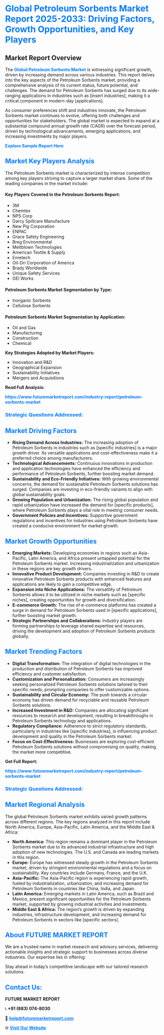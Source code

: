 <h1 style="color: #007BFF;">Global Petroleum Sorbents Market Report 2025-2033: Driving Factors, Growth Opportunities, and Key Players</h1>

<section id="overview">
<h2>Market Report Overview</h2>
<p>The <a href="https://www.futuremarketreport.com/industry-report/petroleum-sorbents-market" style="color: #007BFF; text-decoration: none;"><strong>Global Petroleum Sorbents Market</strong></a> is witnessing significant growth, driven by increasing demand across various industries. This report delves into the key aspects of the Petroleum Sorbents market, providing a comprehensive analysis of its current status, future potential, and challenges. The demand for Petroleum Sorbents has surged due to its wide-ranging applications in industries such as [insert industries], making it a critical component in modern-day [applications].</p>
<p>As consumer preferences shift and industries innovate, the Petroleum Sorbents market continues to evolve, offering both challenges and opportunities for stakeholders. The global market is expected to expand at a substantial compound annual growth rate (CAGR) over the forecast period, driven by technological advancements, emerging applications, and increasing investments by major players.</p>
</section>

<section id="overview">
<p><a href="https://www.futuremarketreport.com/request-sample/reportId=55490" style="color: #007BFF; text-decoration: none;"><strong>Explore Sample Report Here</strong></a></p>
</section>

<section id="key-players">
<h2 style="color: #007BFF;">Market Key Players Analysis</h2>
<p>The Petroleum Sorbents market is characterized by intense competition among key players striving to capture a larger market share. Some of the leading companies in the market include:</p>
<h4>Key Players Covered in the Petroleum Sorbents Report:</h4>
<ul><li>3M</li><li>Chemtex</li><li>NPS Corp</li><li>Darcy Spillcare Manufacture</li><li>New Pig Corporation</li><li>ENPAC</li><li>Grace Safety Engineering</li><li>Breg Environmental</li><li>Meltblown Technologies</li><li>American Textile &amp; Supply</li><li>Enretech</li><li>Oil-Dri Corporation of America</li><li>Brady Worldwide</li><li>Unique Safety Services</li><li>GEI Works</li></ul>
<h4>Petroleum Sorbents Market Segmentation by Type:</h4>
<ul><li>Inorganic Sorbents</li><li>Cellulose Sorbents</li></ul>

<h4>Petroleum Sorbents Market Segmentation by Application:</h4>
<ul><li>Oil and Gas</li><li>Manufacturing</li><li>Construction</li><li>Chemical</li></ul>
<p><strong>Key Strategies Adopted by Market Players:</strong></p>
<ul>
<li>Innovation and R&D</li>
<li>Geographical Expansion</li>
<li>Sustainability Initiatives</li>
<li>Mergers and Acquisitions</li>
</ul>
</section>

<section>
<p><strong>Read Full Analysis: </strong></p><a href="https://www.futuremarketreport.com/industry-report/petroleum-sorbents-market" style="color: #007BFF; text-decoration: none;"><strong>https://www.futuremarketreport.com/industry-report/petroleum-sorbents-market</strong></a>
<h3 style="color: #007BFF;">Strategic Questions Addressed:</h3>
</section>

<section id="driving-factors">
<h2 style="color: #007BFF;">Market Driving Factors</h2>
<ul>
<li><strong>Rising Demand Across Industries:</strong> The increasing adoption of Petroleum Sorbents in industries such as [specific industries] is a major growth driver. Its versatile applications and cost-effectiveness make it a preferred choice among manufacturers.</li>
<li><strong>Technological Advancements:</strong> Continuous innovations in production and application technologies have enhanced the efficiency and performance of Petroleum Sorbents, further boosting market demand.</li>
<li><strong>Sustainability and Eco-Friendly Initiatives:</strong> With growing environmental concerns, the demand for sustainable Petroleum Sorbents solutions has surged. Companies are investing in eco-friendly variants to align with global sustainability goals.</li>
<li><strong>Growing Population and Urbanization:</strong> The rising global population and rapid urbanization have increased the demand for [specific products], where Petroleum Sorbents plays a vital role in meeting consumer needs.</li>
<li><strong>Government Policies and Incentives:</strong> Supportive government regulations and incentives for industries using Petroleum Sorbents have created a conducive environment for market growth.</li>
</ul>
</section>

<section id="growth-opportunities">
<h2 style="color: #007BFF;">Market Growth Opportunities</h2>
<ul>
<li><strong>Emerging Markets:</strong> Developing economies in regions such as Asia-Pacific, Latin America, and Africa present untapped potential for the Petroleum Sorbents market. Increasing industrialization and urbanization in these regions are key growth drivers.</li>
<li><strong>Innovative Product Development:</strong> Companies investing in R&D to create innovative Petroleum Sorbents products with enhanced features and applications are likely to gain a competitive edge.</li>
<li><strong>Expansion into Niche Applications:</strong> The versatility of Petroleum Sorbents allows it to be utilized in niche markets such as [specific niches], creating opportunities for growth and diversification.</li>
<li><strong>E-commerce Growth:</strong> The rise of e-commerce platforms has created a surge in demand for Petroleum Sorbents used in [specific applications], further boosting market growth.</li>
<li><strong>Strategic Partnerships and Collaborations:</strong> Industry players are forming partnerships to leverage shared expertise and resources, driving the development and adoption of Petroleum Sorbents products globally.</li>
</ul>
</section>

<section id="trending-factors">
<h2 style="color: #007BFF;">Market Trending Factors</h2>
<ul>
<li><strong>Digital Transformation:</strong> The integration of digital technologies in the production and distribution of Petroleum Sorbents has improved efficiency and customer satisfaction.</li>
<li><strong>Customization and Personalization:</strong> Consumers are increasingly seeking personalized Petroleum Sorbents solutions tailored to their specific needs, prompting companies to offer customizable options.</li>
<li><strong>Sustainability and Circular Economy:</strong> The push towards a circular economy has driven demand for recyclable and reusable Petroleum Sorbents solutions.</li>
<li><strong>Increased Investment in R&D:</strong> Companies are allocating significant resources to research and development, resulting in breakthroughs in Petroleum Sorbents technology and applications.</li>
<li><strong>Regulatory Compliance:</strong> Adherence to strict regulatory standards, particularly in industries like [specific industries], is influencing product development and quality in the Petroleum Sorbents market.</li>
<li><strong>Focus on Cost-Effectiveness:</strong> Businesses are exploring cost-efficient Petroleum Sorbents solutions without compromising on quality, making the market more competitive.</li>
</ul>
</section>

<section>
<p><strong>Get Full Report: </strong></p><a href="https://www.futuremarketreport.com/industry-report/petroleum-sorbents-market" style="color: #007BFF; text-decoration: none;"><strong>https://www.futuremarketreport.com/industry-report/petroleum-sorbents-market</strong></a>
<h3 style="color: #007BFF;">Strategic Questions Addressed:</h3>
</section>


<section id="regional-analysis">
<h2 style="color: #007BFF;">Market Regional Analysis</h2>
<p>The global Petroleum Sorbents market exhibits varied growth patterns across different regions. The key regions analyzed in this report include North America, Europe, Asia-Pacific, Latin America, and the Middle East & Africa:</p>
<ul>
<li><strong>North America:</strong> This region remains a dominant player in the Petroleum Sorbents market due to its advanced industrial infrastructure and high adoption of new technologies. The U.S. and Canada are leading markets in this region.</li>
<li><strong>Europe:</strong> Europe has witnessed steady growth in the Petroleum Sorbents market, driven by stringent environmental regulations and a focus on sustainability. Key countries include Germany, France, and the U.K.</li>
<li><strong>Asia-Pacific:</strong> The Asia-Pacific region is experiencing rapid growth, fueled by industrialization, urbanization, and increasing demand for Petroleum Sorbents in countries like China, India, and Japan.</li>
<li><strong>Latin America:</strong> Emerging markets in Latin America, such as Brazil and Mexico, present significant opportunities for the Petroleum Sorbents market, supported by growing industrial activities and investments.</li>
<li><strong>Middle East & Africa:</strong> The region’s growth is driven by expanding industries, infrastructure development, and increasing demand for Petroleum Sorbents in sectors like [specific sectors].</li>
</ul>
</section>

<footer>
<h2 style="color: #007BFF;">About FUTURE MARKET REPORT</h2>
<p>We are a trusted name in market research and advisory services, delivering actionable insights and strategic support to businesses across diverse industries. Our expertise lies in offering:</p>

<p>Stay ahead in today’s competitive landscape with our tailored research solutions.</p>

<h2 style="color: #007BFF;">Contact Us:</h2>
<p><strong>FUTURE MARKET REPORT</strong></p>
<p>📞 <strong>+91 (883) 074-8030</strong></p>
<p>📧 <strong><a href="mailto:help@futuremarketreport.com" style="color: #007BFF;">help@futuremarketreport.com</a></strong></p>
<p>🌐 <strong><a href="https://www.futuremarketreport.com/" style="color: #007BFF;">Visit Our Website</a></strong></p>
</footer>